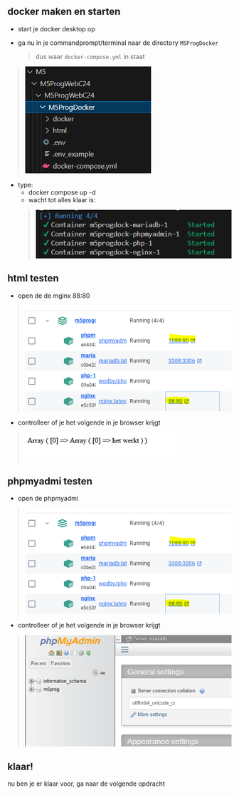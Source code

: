 

## docker maken en starten

- start je docker desktop op

- ga nu in je commandprompt/terminal naar de directory `M5ProgDocker`
    > dus waar `docker-compose.yml` in staat
> ![](img/mappen.PNG)


- type:
    - docker compose up -d
    - wacht tot alles klaar is:
    >![](img/dockerdone.PNG)

## html testen

- open de de mginx 88:80
> ![](img/testen.PNG)
- controlleer of je het volgende in je browser krijgt
> ![](img/test1.PNG)

## phpmyadmi testen
- open de phpmyadmi

> ![](img/testen.PNG)
- controlleer of je het volgende in je browser krijgt
> ![](img/test2.PNG)


## klaar!

nu ben je er klaar voor, ga naar de volgende opdracht
